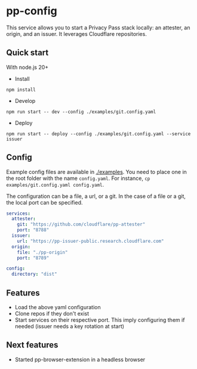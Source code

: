 # pp-config

This service allows you to start a Privacy Pass stack locally: an attester, an origin, and an issuer. It leverages Cloudflare repositories.

## Quick start

With node.js 20+

* Install

```shell
npm install
```

* Develop

```shell
npm run start -- dev --config ./examples/git.config.yaml
```

* Deploy

```shell
npm run start -- deploy --config ./examples/git.config.yaml --service issuer
```

## Config

Example config files are available in [./examples](./examples). You need to place one in the root folder with the name `config.yaml`. For instance, `cp examples/git.config.yaml config.yaml`.

The configuration can be a file, a url, or a git. In the case of a file or a git, the local port can be specified.

```yaml
services:
  attester:
    git: "https://github.com/cloudflare/pp-attester"
    port: "8788"
  issuer:
  	url: "https://pp-issuer-public.research.cloudflare.com"
  origin:
  	file: "./pp-origin"
  	port: "8789"

config:
  directory: "dist"
```

## Features

* Load the above yaml configuration
* Clone repos if they don't exist
* Start services on their respective port. This imply configuring them if needed (issuer needs a key rotation at start)

## Next features

* Started pp-browser-extension in a headless browser

